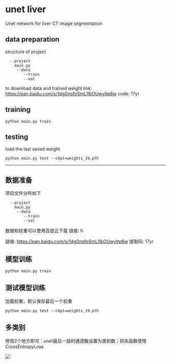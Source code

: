 # unet liver
Unet network for liver CT image segmentation
## data preparation
structure of project
```
  --project
  	main.py
  	 --data
   		--train
   		--val
```
to download data and trained weight link: https://pan.baidu.com/s/1dgGnsfoSmL1lbOUwyItp6w code: 17yr 


## training
```
python main.py train
```

## testing
load the last saved weight
```
python main.py test --ckpt=weights_19.pth
```
----

## 数据准备
项目文件分布如下
```
  --project
  	main.py
  	 --data
   		--train
   		--val
```

数据和权重可以使用百度云下载 链接: h

链接: https://pan.baidu.com/s/1dgGnsfoSmL1lbOUwyItp6w 提取码: 17yr

## 模型训练
```
python main.py train
```

## 测试模型训练
加载权重，默认保存最后一个权重
```
python main.py test --ckpt=weights_19.pth
```
## 多类别
修改2个地方即可：unet最后一层的通道数设置为类别数；损失函数使用CrossEntropyLoss



![](https://img-blog.csdn.net/20180508083935908)

